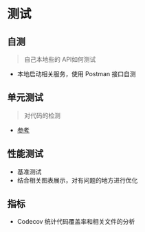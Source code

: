 # 测试

## 自测

> 自己本地些的 API如何测试

- 本地启动相关服务，使用 Postman 接口自测

## 单元测试

> 对代码的检测

- [参考](https://github.com/wuxiaoxiaoshen/go-how-to-write-test)

## 性能测试

- 基准测试
- 结合相关图表展示，对有问题的地方进行优化


## 指标

- Codecov 统计代码覆盖率和相关文件的分析